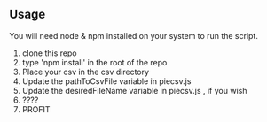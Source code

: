 ## Usage

You will need node & npm installed on your system to run the script.

1. clone this repo
2. type 'npm install' in the root of the repo
3. Place your csv in the csv directory
4. Update the pathToCsvFile variable in piecsv.js
4. Update the desiredFileName variable in piecsv.js , if you wish
5. ????
6. PROFIT



